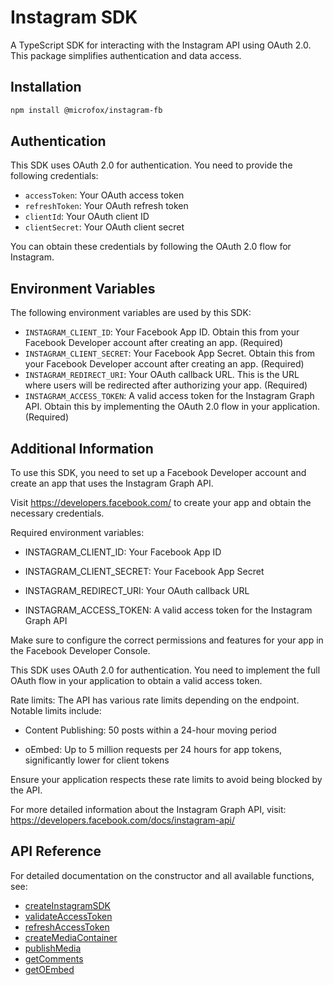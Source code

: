 # Instagram SDK

A TypeScript SDK for interacting with the Instagram API using OAuth 2.0.  This package simplifies authentication and data access.

## Installation

```bash
npm install @microfox/instagram-fb
```

## Authentication

This SDK uses OAuth 2.0 for authentication. You need to provide the following credentials:

- `accessToken`: Your OAuth access token
- `refreshToken`: Your OAuth refresh token
- `clientId`: Your OAuth client ID
- `clientSecret`: Your OAuth client secret

You can obtain these credentials by following the OAuth 2.0 flow for Instagram.

## Environment Variables

The following environment variables are used by this SDK:

- `INSTAGRAM_CLIENT_ID`: Your Facebook App ID. Obtain this from your Facebook Developer account after creating an app. (Required)
- `INSTAGRAM_CLIENT_SECRET`: Your Facebook App Secret. Obtain this from your Facebook Developer account after creating an app. (Required)
- `INSTAGRAM_REDIRECT_URI`: Your OAuth callback URL. This is the URL where users will be redirected after authorizing your app. (Required)
- `INSTAGRAM_ACCESS_TOKEN`: A valid access token for the Instagram Graph API. Obtain this by implementing the OAuth 2.0 flow in your application. (Required)

## Additional Information

To use this SDK, you need to set up a Facebook Developer account and create an app that uses the Instagram Graph API.

Visit https://developers.facebook.com/ to create your app and obtain the necessary credentials.

Required environment variables:

- INSTAGRAM_CLIENT_ID: Your Facebook App ID

- INSTAGRAM_CLIENT_SECRET: Your Facebook App Secret

- INSTAGRAM_REDIRECT_URI: Your OAuth callback URL

- INSTAGRAM_ACCESS_TOKEN: A valid access token for the Instagram Graph API

Make sure to configure the correct permissions and features for your app in the Facebook Developer Console.

This SDK uses OAuth 2.0 for authentication. You need to implement the full OAuth flow in your application to obtain a valid access token.

Rate limits: The API has various rate limits depending on the endpoint. Notable limits include:

- Content Publishing: 50 posts within a 24-hour moving period

- oEmbed: Up to 5 million requests per 24 hours for app tokens, significantly lower for client tokens

Ensure your application respects these rate limits to avoid being blocked by the API.

For more detailed information about the Instagram Graph API, visit: https://developers.facebook.com/docs/instagram-api/

## API Reference

For detailed documentation on the constructor and all available functions, see:

- [createInstagramSDK](./docs/createInstagramSDK.md)
- [validateAccessToken](./docs/validateAccessToken.md)
- [refreshAccessToken](./docs/refreshAccessToken.md)
- [createMediaContainer](./docs/createMediaContainer.md)
- [publishMedia](./docs/publishMedia.md)
- [getComments](./docs/getComments.md)
- [getOEmbed](./docs/getOEmbed.md)
